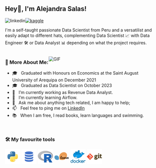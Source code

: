 ## Hey👋, I'm Alejandra Salas!
<a href='https://www.linkedin.com/in/alejandra-lizeth-salas-talavera/'><img align='left' alt="linkedin" src="https://raw.githubusercontent.com/rahul-jha98/rahul-jha98/561d474902b59c7429ec22bb73e225696c27b202/assets/linkedin.svg" height='18px'/></a>
<a href='https://www.kaggle.com/alejandralizeth'><img alt="kaggle" src="https://raw.githubusercontent.com/rahul-jha98/rahul-jha98/561d474902b59c7429ec22bb73e225696c27b202/assets/kaggle.svg" height='18px'/></a>


I'm a self-taught passionate Data Scientist from Peru and a versatilist and easily adapt to different hats, complementing Data Scientist 📈 with Data Engineer 🛠️ or Data Analyst 📊 depending on what the project requires.
<br/>
<br/>

<img align="right" alt="GIF" src="https://i.pinimg.com/originals/77/29/f4/7729f4ebf5dd3d6754dee0ed5837ef77.gif" width="360px"/>

### :book: More About Me:
- 🎓 &nbsp; Graduated with Honours on Economics at the Saint August University of Arequipa on December 2021
- 🎓 &nbsp; Graduated as Data Scientist on October 2023
- 🔭 &nbsp; I’m currently working as Revenue Data Analyst.
- 🌱 &nbsp; I’m currently learning Airflow. 
- 💬 &nbsp; Ask me about anything tech related, I am happy to help;
- 📫 &nbsp; Feel free to ping me on [LinkedIn](https://www.linkedin.com/in/alejandra-lizeth-salas-talavera/)
- 📚 &nbsp; When I am free, I read books, learn languages and swimming.

<br>


### 🛠️ My favourite tools

<code><img height="50" alt="python" src="https://raw.githubusercontent.com/github/explore/80688e429a7d4ef2fca1e82350fe8e3517d3494d/topics/python/python.png"></code>
<code><img height="50" alt="sql" src="https://raw.githubusercontent.com/github/explore/80688e429a7d4ef2fca1e82350fe8e3517d3494d/topics/sql/sql.png"></code>
<code><img height="50" alt="r" src="https://raw.githubusercontent.com/github/explore/80688e429a7d4ef2fca1e82350fe8e3517d3494d/topics/r/r.png"></code>
<code><img height="50" alt="scikit-learn" src="https://raw.githubusercontent.com/github/explore/80688e429a7d4ef2fca1e82350fe8e3517d3494d/topics/scikit-learn/scikit-learn.png"></code>
<code><img height="50" alt="docker" src="https://raw.githubusercontent.com/github/explore/80688e429a7d4ef2fca1e82350fe8e3517d3494d/topics/docker/docker.png"></code>
<code><img height="50" alt="git" src="https://raw.githubusercontent.com/github/explore/80688e429a7d4ef2fca1e82350fe8e3517d3494d/topics/git/git.png"></code>
